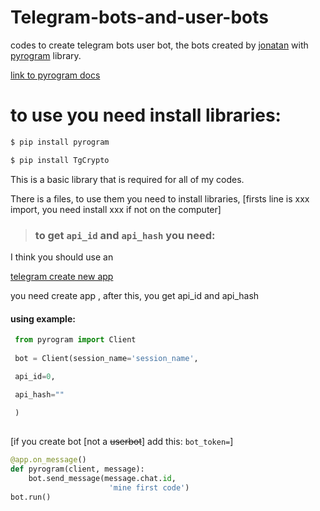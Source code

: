  # Telegram-bots-and-user-bots


codes to create telegram bots  user bot, the bots created by [jonatan](https://t.me/yonibee) with [pyrogram](https://github.com/pyrogram/pyrogram) library.

[link to pyrogram docs](https://docs.pyrogram.ml/start/Usage)
# to use you need install libraries:

```bash
$ pip install pyrogram
```

```bash
$ pip install TgCrypto
```


This is a basic library that is required for all of my codes.

There is a files, to use them you need to install libraries, [firsts line is xxx import, you need install xxx if not on the computer]

>### to get `api_id` and `api_hash` you need:
I think you should use an

[telegram create new app](https://my.telegram.org/auth)

you need create app , after this, you get api_id and api_hash


#### using example:
```python
 from pyrogram import Client
  
 bot = Client(session_name='session_name', 

 api_id=0,

 api_hash=""
 
 )
 
```

[if you create bot [not a ~~userbot~~] add this: ```bot_token=```]

```python
@app.on_message()
def pyrogram(client, message):
    bot.send_message(message.chat.id,
                      'mine first code')
bot.run()
```
